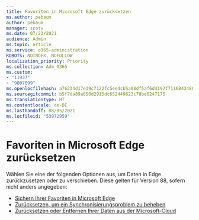 ```yaml
---
title: Favoriten in Microsoft Edge zurücksetzen
ms.author: pebaum
author: pebaum
manager: scotv
ms.date: 07/23/2021
audience: Admin
ms.topic: article
ms.service: o365-administration
ROBOTS: NOINDEX, NOFOLLOW
localization_priority: Priority
ms.collection: Adm_O365
ms.custom:
- "11937"
- "9007099"
ms.openlocfilehash: a76234d17e39c7122fc5eedcb5a08df5af6d4197f71168434806ebd9f2a92346
ms.sourcegitcommit: b5f7da89a650d2915dc652449623c78be6247175
ms.translationtype: HT
ms.contentlocale: de-DE
ms.lasthandoff: 08/05/2021
ms.locfileid: "53972959"
---
```

# <a name="reset-favorites-in-microsoft-edge"></a>Favoriten in Microsoft Edge zurücksetzen

Wählen Sie eine der folgenden Optionen aus, um Daten in Edge zurückzusetzen oder zu verschieben. Diese gelten für Version 88, sofern nicht anders angegeben: 

- [Sichern Ihrer Favoriten in Microsoft Edge](/deployedge/edge-learnmore-reset-data-in-cloud#back-up-your-favorites)
- [Zurücksetzen, um ein Synchronisierungsproblem zu beheben](/deployedge/edge-learnmore-reset-data-in-cloud#perform-a-reset-to-fix-a-synchronization-problem)
- [Zurücksetzen oder Entfernen Ihrer Daten aus der Microsoft-Cloud](/deployedge/edge-learnmore-reset-data-in-cloud#perform-a-reset-to-remove-your-data-from-microsofts-cloud)
